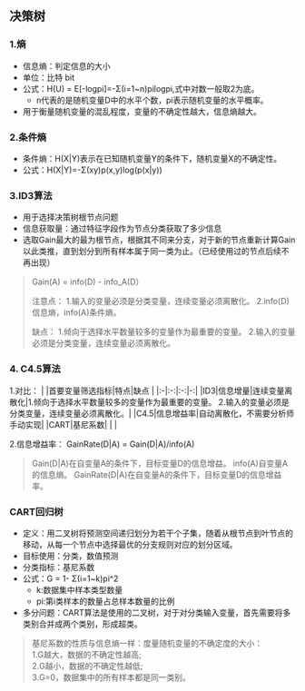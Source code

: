 ## 决策树

### 1.熵
+ 信息熵：判定信息的大小
+ 单位：比特 bit
+ 公式：H(U) = E[-logpi]=-Σ(i=1~n)pilogpi,式中对数一般取2为底。
  + n代表的是随机变量D中的水平个数，pi表示随机变量的水平概率。
+ 用于衡量随机变量的混乱程度，变量的不确定性越大，信息熵越大。

### 2.条件熵
+ 条件熵：H(X|Y)表示在已知随机变量Y的条件下，随机变量X的不确定性。
+ 公式：H(X|Y)=-Σ(xy)p(x,y)log(p(x|y))

### 3.ID3算法
+ 用于选择决策树根节点问题
+ 信息获取量：通过特征字段作为节点分类获取了多少信息 
+ 选取Gain最大的最为根节点，根据其不同来分支，对于新的节点重新计算Gain以此类推，直到划分到所有样本属于同一类为止。（已经使用过的节点后续不再出现）
> Gain(A) = info(D) - info_A(D）
>    
> 注意点： 
> 1.输入的变量必须是分类变量，连续变量必须离散化。
> 2.info(D)信息熵，info(A)条件熵。
>
>缺点：
>1.倾向于选择水平数量较多的变量作为最重要的变量。
>2.输入的变量必须是分类变量，连续变量必须离散化。

### 4. C4.5算法
1.对比：
|  |首要变量筛选指标|特点|缺点  |
|:-|:-:|:-:|-:|
|ID3|信息增量|连续变量离散化|1.倾向于选择水平数量较多的变量作为最重要的变量。  2.输入的变量必须是分类变量，连续变量必须离散化。|
|C4.5|信息增益率|自动离散化，不需要分析师手动实现|
|CART|基尼系数| | |

2.信息增益率：
GainRate(D|A) = Gain(D|A)/info(A)
> Gain(D|A)在自变量A的条件下，目标变量D的信息增益。
> info(A)自变量A的信息熵。
> GainRate(D|A)在自变量A的条件下，目标变量D的信息增益率。

### CART回归树
+ 定义：用二叉树将预测空间递归划分为若干个子集，随着从根节点到叶节点的移动，从每一个节点中选择最优的分支规则对应的划分区域。
+ 目标使用：分类，数值预测
+ 分类指标：基尼系数
+ 公式：G = 1- Σ(i=1~k)pi^2
  + k:数据集中样本类型数量
  + pi:第i类样本的数量占总样本数量的比例
+ 多分问题：CART算法是使用的二叉树，对于对分类输入变量，首先需要将多类别合并成两个类别，形成超类。

> 基尼系数的性质与信息熵一样：度量随机变量的不确定度的大小：    
> 1.G越大，数据的不确定性越高;   
> 2.G越小，数据的不确定性越低;   
> 3.G=0，数据集中的所有样本都是同一类别。   

